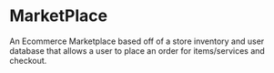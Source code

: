 # MarketPlace
An Ecommerce Marketplace based off of a store inventory and user database that allows a user to place an order for items/services and checkout.  
